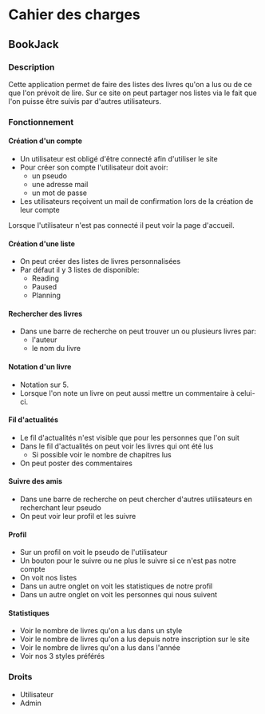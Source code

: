 # Cahier des charges

## BookJack

### Description

Cette application permet de faire des listes des livres qu'on a lus ou de ce que l'on prévoit de lire. Sur ce site on peut partager nos listes via le fait que l'on puisse être suivis par d'autres utilisateurs.

### Fonctionnement

#### Création d'un compte

- Un utilisateur est obligé d'être connecté afin d'utiliser le site
- Pour créer son compte l'utilisateur doit avoir:
  - un pseudo
  - une adresse mail
  - un mot de passe
- Les utilisateurs reçoivent un mail de confirmation lors de la création de leur compte

Lorsque l'utilisateur n'est pas connecté il peut voir la page d'accueil.

#### Création d'une liste

- On peut créer des listes de livres personnalisées
- Par défaut il y 3 listes de disponible:
  - Reading
  - Paused
  - Planning

#### Rechercher des livres

- Dans une barre de recherche on peut trouver un ou plusieurs livres par:
  - l'auteur
  - le nom du livre

#### Notation d'un livre

- Notation sur 5.
- Lorsque l'on note un livre on peut aussi mettre un commentaire à celui-ci.

#### Fil d'actualités

- Le fil d'actualités n'est visible que pour les personnes que l'on suit
- Dans le fil d'actualités on peut voir les livres qui ont été lus
  - Si possible voir le nombre de chapitres lus
- On peut poster des commentaires

#### Suivre des amis

- Dans une barre de recherche on peut chercher d'autres utilisateurs en recherchant leur pseudo
- On peut voir leur profil et les suivre

#### Profil

- Sur un profil on voit le pseudo de l'utilisateur
- Un bouton pour le suivre ou ne plus le suivre si ce n'est pas notre compte
- On voit nos listes
- Dans un autre onglet on voit les statistiques de notre profil
- Dans un autre onglet on voit les personnes qui nous suivent

#### Statistiques

- Voir le nombre de livres qu'on a lus dans un style
- Voir le nombre de livres qu'on a lus depuis notre inscription sur le site
- Voir le nombre de livres qu'on a lus dans l'année
- Voir nos 3 styles préférés

### Droits

- Utilisateur
- Admin
